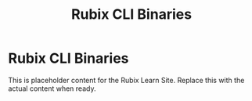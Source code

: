 ﻿---
title: Rubix CLI Binaries
sidebar_label: Rubix CLI Binaries
---

<!-- File: docs/tools-downloads/cli-binaries.md -->
# Rubix CLI Binaries

This is placeholder content for the Rubix Learn Site. Replace this with the actual content when ready.
